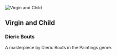 
<div class="artwork-of-the-day">
  <div class="container">
    <div class="img-wrapper">
      <img
        src="https://images.metmuseum.org/CRDImages/ep/original/DP-20589-001.jpg"
        alt="Virgin and Child" />
    </div>
    <div class="artwork-detail">
      <div class="artwork-origin"> 
        <h2 class="artwork-name">Virgin and Child</h2>
        <h3 class="artist">
          Dieric Bouts
        </h3>
      </div>
      <p class="description">
        A masterpiece by Dieric Bouts in the Paintings genre.
      </p>
    </div>
  </div>
</div>
